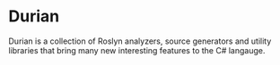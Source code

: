 # Durian

Durian is a collection of Roslyn analyzers, source generators and utility libraries that bring many new interesting features to the C# langauge.
